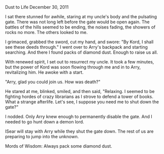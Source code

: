 Dust to Life
December 30, 2011

I sat there stunned for awhile, staring at my uncle's body and the pulsating gate. There was not long left before the gate would be open again. The battles of the hills seemed to be ending, the noises fading, the showers of rocks no more. The others looked to me.

I grimaced, grabbed the sword, cut my hand, and swore: "By Kord, I shall see these deeds through." I went over to Arry's backpack and starting searching. And there I found packs of diamond dust. Enough to raise us all.

With renewed spirit, I set out to resurrect my uncle. It took a few minutes, but the power of Kord was soon flowing through me and in to Arry, revitalizing him. He awoke with a start.

"Arry, glad you could join us. How was death?"

He stared at me, blinked, smiled, and then said, "Relaxing. I seemed to be fighting hordes of crazy librarians as I strove to defend a tower of books. What a strange afterlife. Let's see, I suppose you need me to shut down the gate?"

I nodded. Only Arry knew enough to permanently disable the gate. And I needed to go hunt down a demon lord.

ISear will stay with Arry while they shut the gate down. The rest of us are preparing to jump into the unknown.

Mords of Wisdom: Always pack some diamond dust.